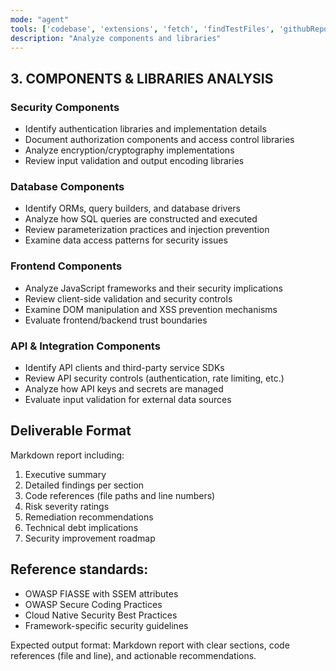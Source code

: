 ```yaml
---
mode: "agent"
tools: ['codebase', 'extensions', 'fetch', 'findTestFiles', 'githubRepo', 'problems', 'search', 'searchResults', 'testFailure', 'usages']
description: "Analyze components and libraries"
---
```

## 3. COMPONENTS & LIBRARIES ANALYSIS

### Security Components
- Identify authentication libraries and implementation details
- Document authorization components and access control libraries
- Analyze encryption/cryptography implementations
- Review input validation and output encoding libraries

### Database Components
- Identify ORMs, query builders, and database drivers
- Analyze how SQL queries are constructed and executed
- Review parameterization practices and injection prevention
- Examine data access patterns for security issues

### Frontend Components
- Analyze JavaScript frameworks and their security implications
- Review client-side validation and security controls
- Examine DOM manipulation and XSS prevention mechanisms
- Evaluate frontend/backend trust boundaries

### API & Integration Components
- Identify API clients and third-party service SDKs
- Review API security controls (authentication, rate limiting, etc.)
- Analyze how API keys and secrets are managed
- Evaluate input validation for external data sources

## Deliverable Format
Markdown report including:
1. Executive summary
2. Detailed findings per section
3. Code references (file paths and line numbers)
4. Risk severity ratings
5. Remediation recommendations
6. Technical debt implications
7. Security improvement roadmap

## Reference standards:
- OWASP FIASSE with SSEM attributes
- OWASP Secure Coding Practices
- Cloud Native Security Best Practices
- Framework-specific security guidelines

Expected output format: Markdown report with clear sections, code references (file and line), and actionable recommendations.